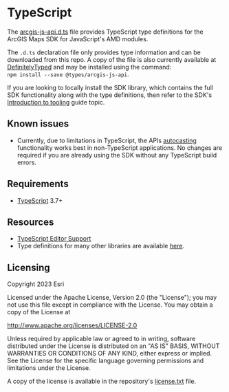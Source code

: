 # TypeScript

The [arcgis-js-api.d.ts](arcgis-js-api.d.ts) file provides TypeScript type definitions for the ArcGIS Maps SDK for JavaScript's AMD modules.

The `.d.ts` declaration file only provides type information and can be downloaded from this repo. A copy of the file is also currently available at [DefinitelyTyped][1] and may be installed using the command:  
`npm install --save @types/arcgis-js-api`.

If you are looking to locally install the SDK library, which contains the full SDK functionality along with the type definitions, then refer to the SDK's [Introduction to tooling](https://developers.arcgis.com/javascript/latest/tooling-intro/) guide topic.

## Known issues

* Currently, due to limitations in TypeScript, the APIs [autocasting](https://developers.arcgis.com/javascript/latest/programming-patterns/#autocasting) functionality works best in non-TypeScript applications. No changes are required if you are already using the SDK without any TypeScript build errors.

## Requirements

* [TypeScript][2] 3.7+

## Resources

* [TypeScript Editor Support][3]
* Type definitions for many other libraries are available [here][4].

## Licensing
Copyright 2023 Esri

Licensed under the Apache License, Version 2.0 (the "License");
you may not use this file except in compliance with the License.
You may obtain a copy of the License at

   http://www.apache.org/licenses/LICENSE-2.0

Unless required by applicable law or agreed to in writing, software
distributed under the License is distributed on an "AS IS" BASIS,
WITHOUT WARRANTIES OR CONDITIONS OF ANY KIND, either express or implied.
See the License for the specific language governing permissions and
limitations under the License.

A copy of the license is available in the repository's [license.txt](https://github.com/Esri/jsapi-resources/blob/master/license.txt) file.

[1]: https://github.com/DefinitelyTyped/DefinitelyTyped/tree/master/types/arcgis-js-api
[2]: http://www.typescriptlang.org/
[3]: https://github.com/Microsoft/TypeScript/wiki/TypeScript-Editor-Support
[4]: https://github.com/DefinitelyTyped/DefinitelyTyped
